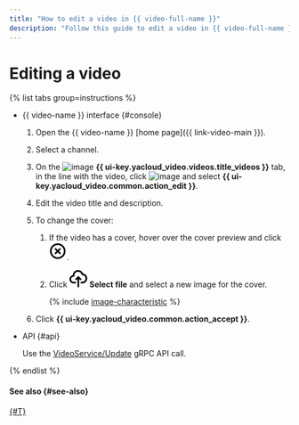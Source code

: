 ```yaml
---
title: "How to edit a video in {{ video-full-name }}"
description: "Follow this guide to edit a video in {{ video-full-name }}."
---
```


# Editing a video

{% list tabs group=instructions %}

- {{ video-name }} interface {#console}

   1. Open the {{ video-name }} [home page]({{ link-video-main }}).
   1. Select a channel.
   1. On the ![image](../../../_assets/console-icons/circle-play.svg) **{{ ui-key.yacloud_video.videos.title_videos }}** tab, in the line with the video, click ![image](../../../_assets/console-icons/ellipsis.svg) and select **{{ ui-key.yacloud_video.common.action_edit }}**.
   1. Edit the video title and description.
   1. To change the cover:

      1. If the video has a cover, hover over the cover preview and click ![image](../../../_assets/console-icons/circle-xmark.svg).
      1. Click ![image](../../../_assets/console-icons/cloud-arrow-up-in.svg) **Select file** and select a new image for the cover.

         {% include [image-characteristic](../../../_includes/video/image-characteristic.md) %}

   1. Click **{{ ui-key.yacloud_video.common.action_accept }}**.

- API {#api}

   Use the [VideoService/Update](../../api-ref/grpc/video_service.md#Update) gRPC API call.

{% endlist %}

#### See also {#see-also}

[{#T}](get-link.md)